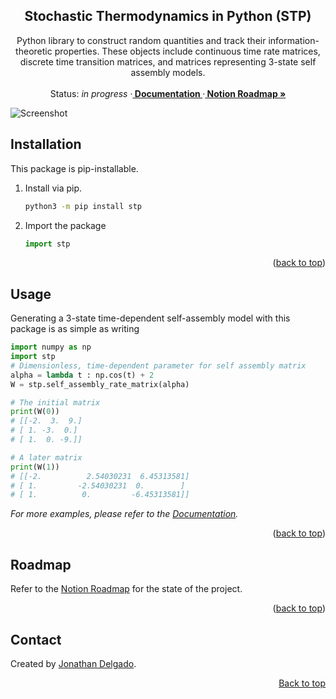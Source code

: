 <!-- Filename:      README.md -->
<!-- Author:        Jonathan Delgado -->
<!-- Description:   GitHub README -->

<!-- Header -->
<h2 align="center">Stochastic Thermodynamics in Python (STP)</h2>
  <p align="center">
    Python library to construct random quantities and track their information-theoretic properties. These objects include continuous time rate matrices, discrete time transition matrices, and matrices representing 3-state self assembly models.
    <br />
    <br />
    Status: <em>in progress</em>
    <!-- Documentation link -->
    ·<a href="https://stochastic-thermodynamics-in-python.readthedocs.io/en/latest/"><strong>
        Documentation
    </strong></a>
    <!-- Notion Roadmap link -->
    ·<a target='_blank' href="https://otanan.notion.site/01f791e958c04bfeaf33cd066f3971c1?v=2ca4c56ad7404d59b2bd751e3fcaaee6"><strong>
        Notion Roadmap »
    </strong></a>
  </p>
</div>


<!-- Project Demo -->
![Screenshot](https://jdelgado.net/images/stochastic-thermodynamics/typical-set.webp "Self Assembly Typical Set")
<!-- ![Screenshot](https://jdelgado.net/images/stochastic-thermodynamics/ts_hist_animation.gif "Self-Assembly State Histogram") -->


<!-- ## Table of contents
* [Contact](#contact)
* [Acknowledgments](#acknowledgments) -->


## Installation

This package is pip-installable.

1. Install via pip.
   ```sh
   python3 -m pip install stp
   ```
1. Import the package
   ```python
   import stp
   ```


<p align="right">(<a href="#readme-top">back to top</a>)</p>

## Usage

Generating a 3-state time-dependent self-assembly model with this package is as simple as writing
```python
import numpy as np
import stp
# Dimensionless, time-dependent parameter for self assembly matrix
alpha = lambda t : np.cos(t) + 2
W = stp.self_assembly_rate_matrix(alpha)

# The initial matrix
print(W(0))
# [[-2.  3.  9.]
# [ 1. -3.  0.]
# [ 1.  0. -9.]]

# A later matrix
print(W(1))
# [[-2.          2.54030231  6.45313581]
# [ 1.         -2.54030231  0.        ]
# [ 1.          0.         -6.45313581]]
```


_For more examples, please refer to the [Documentation]._

<p align="right">(<a href="#readme-top">back to top</a>)</p>

## Roadmap

Refer to the [Notion Roadmap] for the state of the project.

<p align="right">(<a href="#readme-top">back to top</a>)</p>

## Contact
Created by [Jonathan Delgado](https://jdelgado.net/).


<p align="right"><a href="#readme-top">Back to top</a></p>

[Notion Roadmap]: https://otanan.notion.site/01f791e958c04bfeaf33cd066f3971c1?v=2ca4c56ad7404d59b2bd751e3fcaaee6
[Documentation]: https://stochastic-thermodynamics-in-python.readthedocs.io/en/latest/